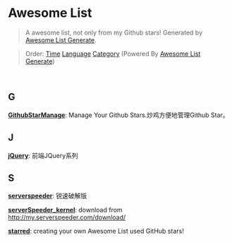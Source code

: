 # Awesome List

> A awesome list, not only from my Github stars! Generated by [Awesome List Generate](https://github.com/ttionya/Awesome-List-Generator).

> Order: [Time](https://github.com/ttionya/test/blob/master/README.md) [Language](https://github.com/ttionya/test/blob/master/README-LANGUAGE.md) [Category](https://github.com/ttionya/test/blob/master/README-CATEGORY.md)  (Powered By [Awesome List Generate](https://github.com/ttionya/Awesome-List-Generator))

<br>

## G

[**GithubStarManage**](https://github.com/golmic/GithubStarManage): Manage Your Github Stars.炒鸡方便地管理Github Star。  


## J

[**jQuery**](https://github.com/JsAaron/jQuery): 前端JQuery系列  


## S

[**serverspeeder**](https://github.com/91yun/serverspeeder): 锐速破解版  


[**serverSpeeder_kernel**](https://github.com/0oVicero0/serverSpeeder_kernel): download from http://my.serverspeeder.com/download/  


[**starred**](https://github.com/maguowei/starred): creating your own Awesome List used GitHub stars!  


